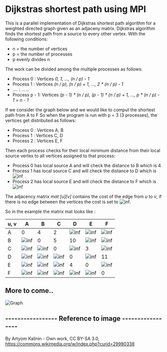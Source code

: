 # Dijkstras shortest path using MPI

This is a parallel implementation of Dijkstras shortest path algorithm for
a weighted directed graph given as an adjaceny matrix. Dijkstras algorithm
finds the shortest path from a source to every other vertex. With the following conditions:
* n = the number of vertices
* p = the number of processes
* p evenly divides n

The work can be divided among the multiple processes as follows:

* Process 0    :  Vertices *0, 1, ..., (n / p) - 1*
* Process 1    :  Vertices *(n / p), (n / p) + 1, ..., 2 * (n / p) - 1*
*    ....             :                  ......
* Process p - 1:  Vertices *(p - 1) * (n / p), (p - 1) * (n / p) + 1, ..., p * (n / p) - 1 = n - 1*

If we consider the graph below and we would like to comput the shortest path from A to F
So when the program is run with p = 3 (3 processes), the vertices get distributed as follows:

* Process 0     : Vertices A, B
* Process 1     : Vertices C, D
* Process 2     : Vertices E, F

Then each process checks for their local minimum distance from their local source vertex
to all vertices assigned to that process:

* Process 0 has local source A and will check the distance to B which is 4
* Process 1 has local source C and will check the distance to D which is ![inf](https://raw.githubusercontent.com/Lehmannhen/MPI-Dijkstra/master/images/inf.jpg)
* Process 2 has local source E and will check the distance to F which is ![inf](https://raw.githubusercontent.com/Lehmannhen/MPI-Dijkstra/master/images/inf.jpg)

The adjacency matrix *mat [u][v]* contains the cost of the edge from *u* to *v*, if there is no
edge between the vertices the cost is set to ![inf](https://raw.githubusercontent.com/Lehmannhen/MPI-Dijkstra/master/images/inf.jpg).

So in the example the matrix mat looks like :

u, v | A | B | C | D | E | F
---    | - | - | - | - | - | -
A   | 0 | 4 | 2 | ![inf](https://raw.githubusercontent.com/Lehmannhen/MPI-Dijkstra/master/images/inf.jpg) | ![inf](https://raw.githubusercontent.com/Lehmannhen/MPI-Dijkstra/master/images/inf.jpg) | ![inf](https://raw.githubusercontent.com/Lehmannhen/MPI-Dijkstra/master/images/inf.jpg)
B   | ![inf](https://raw.githubusercontent.com/Lehmannhen/MPI-Dijkstra/master/images/inf.jpg) | 0 | 5 | 10 | ![inf](https://raw.githubusercontent.com/Lehmannhen/MPI-Dijkstra/master/images/inf.jpg) | ![inf](https://raw.githubusercontent.com/Lehmannhen/MPI-Dijkstra/master/images/inf.jpg)
C   | ![inf](https://raw.githubusercontent.com/Lehmannhen/MPI-Dijkstra/master/images/inf.jpg) | ![inf](https://raw.githubusercontent.com/Lehmannhen/MPI-Dijkstra/master/images/inf.jpg) | 0 | ![inf](https://raw.githubusercontent.com/Lehmannhen/MPI-Dijkstra/master/images/inf.jpg) | 3 | ![inf](https://raw.githubusercontent.com/Lehmannhen/MPI-Dijkstra/master/images/inf.jpg)
D   | ![inf](https://raw.githubusercontent.com/Lehmannhen/MPI-Dijkstra/master/images/inf.jpg) | ![inf](https://raw.githubusercontent.com/Lehmannhen/MPI-Dijkstra/master/images/inf.jpg) | ![inf](https://raw.githubusercontent.com/Lehmannhen/MPI-Dijkstra/master/images/inf.jpg) | 0 | ![inf](https://raw.githubusercontent.com/Lehmannhen/MPI-Dijkstra/master/images/inf.jpg) | 11
E   | ![inf](https://raw.githubusercontent.com/Lehmannhen/MPI-Dijkstra/master/images/inf.jpg) | ![inf](https://raw.githubusercontent.com/Lehmannhen/MPI-Dijkstra/master/images/inf.jpg) | ![inf](https://raw.githubusercontent.com/Lehmannhen/MPI-Dijkstra/master/images/inf.jpg) | 4 | 0 | ![inf](https://raw.githubusercontent.com/Lehmannhen/MPI-Dijkstra/master/images/inf.jpg)
F   | ![inf](https://raw.githubusercontent.com/Lehmannhen/MPI-Dijkstra/master/images/inf.jpg) | ![inf](https://raw.githubusercontent.com/Lehmannhen/MPI-Dijkstra/master/images/inf.jpg) | ![inf](https://raw.githubusercontent.com/Lehmannhen/MPI-Dijkstra/master/images/inf.jpg) | ![inf](https://raw.githubusercontent.com/Lehmannhen/MPI-Dijkstra/master/images/inf.jpg) | ![inf](https://raw.githubusercontent.com/Lehmannhen/MPI-Dijkstra/master/images/inf.jpg) | 0

## More to come..

![Graph](https://raw.githubusercontent.com/Lehmannhen/MPI-Dijkstra/master/images/graph.jpg)






## ----------------- Reference to image -----------------
By Artyom Kalinin - Own work, CC BY-SA 3.0, https://commons.wikimedia.org/w/index.php?curid=29980338

